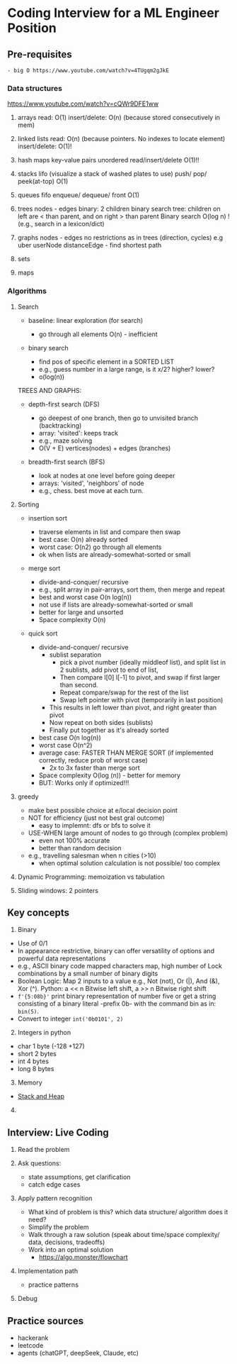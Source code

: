 # Coding Interview for a ML Engineer Position

## Pre-requisites
    - big O https://www.youtube.com/watch?v=4TUgqm2gJkE

### Data structures
https://www.youtube.com/watch?v=cQWr9DFE1ww
1. arrays
   read: O(1)
   insert/delete: O(n) (because stored consecutively in mem)

2. linked lists
   read: O(n) (because pointers. No indexes to locate element)
   insert/delete: O(1)!

3. hash maps
   key-value pairs
   unordered
   read/insert/delete O(1)!!

4. stacks
   lifo (visualize a stack of washed plates to use)
   push/ pop/ peek(at-top) O(1)

5. queues
   fifo
   enqueue/ dequeue/ front O(1)
   
6. trees
   nodes - edges
   binary: 2 children
   binary search tree: children on left are < than parent, and on right > than parent
    Binary search O(log n) ! (e.g., search in a lexicon/dict)

7. graphs
   nodes - edges
   no restrictions as in trees (direction, cycles)
   e.g uber userNode distanceEdge - find shortest path

8. sets
9. maps


### Algorithms

1. Search
   - baseline: linear exploration (for search)
     - go through all elements O(n) - inefficient
  
   - binary search
     - find pos of specific element in a SORTED LIST
     - e.g., guess number in a large range, is it x/2? higher? lower?
     - o(log(n))
  
   TREES AND GRAPHS:
   - depth-first search (DFS)
     - go deepest of one branch, then go to unvisited branch (backtracking)
     - array: 'visited': keeps track
     - e.g., maze solving
     - O(V + E)  vertices(nodes) + edges (branches)
  
   - breadth-first search (BFS)
     - look at nodes at one level before going deeper
     - arrays: 'visited', 'neighbors' of node
     - e.g., chess. best move at each turn. 

2. Sorting
   - insertion sort
     - traverse elements in list and compare then swap
     - best case: O(n) already sorted
     - worst case: O(n2) go through all elements
     - ok when lists are already-somewhat-sorted or small
  
   - merge sort
     - divide-and-conquer/ recursive
     - e.g., split array in pair-arrays, sort them, then merge and repeat
     - best and worst case O(n log(n))
     - not use if lists are already-somewhat-sorted or small
     - better for large and unsorted
     - Space complexity  O(n)
  
   - quick sort
     - divide-and-conquer/ recursive
       - sublist separation
         - pick a pivot number (ideally middleof list), and split list in 2 sublists, add pivot to end of list, 
         - Then compare l[0] l[-1] to pivot, and swap if first larger than second. 
         - Repeat compare/swap for the rest of the list
         - Swap left pointer with pivot (temporarily in last position)
       - This results in left lower than pivot, and right greater than pivot
       - Now repeat on both sides (sublists)
       - Finally put together as it's already sorted
     - best case O(n log(n))
     - worst case O(n^2)
     - average case: FASTER THAN MERGE SORT (if implemented correctly, reduce prob of worst case)
       - 2x to 3x faster than merge sort
     - Space complexity  O(log (n)) - better for memory
     - BUT: Works only if optimized!!!
  
3. greedy
    - make best possible choice at e/local decision point
    - NOT for efficiency (just not best gral outcome)
      - easy to implemnt: dfs or bfs to solve it
    - USE-WHEN large amount of nodes to go through (complex problem)
      - even not 100% accurate
      - better than random decision
    - e.g., travelling salesman when n cities (>10)
      - when optimal solution calculation is not possible/ too complex
  
4. Dynamic Programming: memoization vs tabulation
5. Sliding windows: 2 pointers

## Key concepts
1. Binary
  - Use of 0/1
  - In appearance restrictive, binary can offer versatility of options and powerful data representations
  - e.g., ASCII binary code mapped characters map, high number of Lock combinations by a small number of binary digits
  - Boolean Logic: Map 2 inputs to a value e.g., Not (not), Or (|), And (&), Xor (^). 
   Python: a << n	Bitwise left shift, a >> n	Bitwise right shift
  - `f'{5:08b}'`  print binary representation of number five
   or get a string consisting of a binary literal -prefix 0b- with the command bin as in: `bin(5)`.
  - Convert to integer `int('0b0101', 2)`

2. Integers in python
  - char   1 byte (-128 +127)
  - short  2 bytes
  - int    4 bytes
  - long   8 bytes
3. Memory
  - [Stack and Heap](https://courses.grainger.illinois.edu/cs225/fa2022/resources/stack-heap/)
4. 

## Interview: Live Coding
1. Read the problem
2. Ask questions: 
    - state assumptions, get clarification
    - catch edge cases
  
3. Apply pattern recognition
    - What kind of problem is this? which data structure/ algorithm does it need?
    - Simplify the problem
    - Walk through a raw solution (speak about time/space complexity/ data, decisions, tradeoffs)
    - Work into an optimal solution
      - https://algo.monster/flowchart
  
4. Implementation path
    - practice patterns
  
5. Debug


## Practice sources
- hackerank
- leetcode
- agents (chatGPT, deepSeek, Claude, etc)
